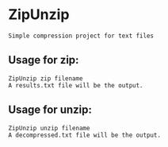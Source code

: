 # ZipUnzip
    Simple compression project for text files

## Usage for zip:
    ZipUnzip zip filename
    A results.txt file will be the output.
## Usage for unzip:	
    ZipUnzip unzip filename
    A decompressed.txt file will be the output.
